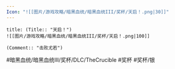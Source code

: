```yaml
---
Icon: "![[图片/游戏攻略/暗黑血统/暗黑血统III/奖杯/天启！.png|30]]"
---
```

```ad-common-silver-trophy
title: (Title:: "天启！")
![[图片/游戏攻略/暗黑血统/暗黑血统III/奖杯/天启！.png|100]]

(Comment:: "击败尤若")
```

#暗黑血统/暗黑血统III/奖杯/DLC/TheCrucible #奖杯 #奖杯/银
